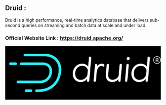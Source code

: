 

## Druid : 
 Druid is a high performance, real-time analytics database that delivers sub-second queries on streaming and batch data at scale and under load.
    
### Official Website Link : https://druid.apache.org/

 <img width="1438" alt="druid image" src="https://github.com/harsh6768/awesome-druid/blob/master/Upload/druid1.png">
